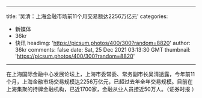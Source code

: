 
---
title: '吴清：上海金融市场前11个月交易额达2256万亿元'
categories: 
 - 新媒体
 - 36kr
 - 快讯
headimg: 'https://picsum.photos/400/300?random=8820'
author: 36kr
comments: false
date: Sat, 25 Dec 2021 03:13:30 GMT
thumbnail: 'https://picsum.photos/400/300?random=8820'
---

<div>   
在上海国际金融中心发展论坛上，上海市委常委、常务副市长吴清透露，今年前11个月，上海金融市场交易规模达2256万亿元，已超过去年全年交易规模。目前在上海集聚的持牌金融机构，已近1700家，金融从业人员接近50万人。（证券时报 ）  
</div>
            